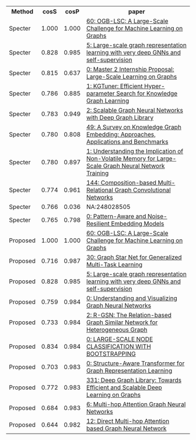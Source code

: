 <html><table><tr>
<th>Method</th>
<th>cosS</th>
<th>cosP</th>
<th>paper</th>
</tr>
<tr>
<td>Specter</td>
<td>1.000</td>
<td>1.000</td>
<td><a href="https://www.semanticscholar.org/paper/9389af659f14239319186dff1cef49e8ece742c8">60: OGB-LSC: A Large-Scale Challenge for Machine Learning on Graphs</a></td>
</tr>
<tr>
<td>Specter</td>
<td>0.828</td>
<td>0.985</td>
<td><a href="https://www.semanticscholar.org/paper/1aa86eb46faff1b6e75797efef7740a70126803d">5: Large-scale graph representation learning with very deep GNNs and self-supervision</a></td>
</tr>
<tr>
<td>Specter</td>
<td>0.815</td>
<td>0.637</td>
<td><a href="https://www.semanticscholar.org/paper/f5d7833f903833c69fcb50a0b59dd7a289fd8956">0: Master 2 Internship Proposal: Large-Scale Learning on Graphs</a></td>
</tr>
<tr>
<td>Specter</td>
<td>0.786</td>
<td>0.885</td>
<td><a href="https://www.semanticscholar.org/paper/c6af2a9bb8588e720ae2c4f42e3bbe6f52f42c6e">1: KGTuner: Efficient Hyper-parameter Search for Knowledge Graph Learning</a></td>
</tr>
<tr>
<td>Specter</td>
<td>0.783</td>
<td>0.949</td>
<td><a href="https://www.semanticscholar.org/paper/179d287bbd25be102a5cffb3da4ffc92cf6bf02e">2: Scalable Graph Neural Networks with Deep Graph Library</a></td>
</tr>
<tr>
<td>Specter</td>
<td>0.780</td>
<td>0.808</td>
<td><a href="https://www.semanticscholar.org/paper/68f34ed64fdf07bb1325097c93576658e061231e">49: A Survey on Knowledge Graph Embedding: Approaches, Applications and Benchmarks</a></td>
</tr>
<tr>
<td>Specter</td>
<td>0.780</td>
<td>0.897</td>
<td><a href="https://www.semanticscholar.org/paper/5ff3e20a70156dc7e32a711fd2eee2dbfe673831">1: Understanding the Implication of Non-Volatile Memory for Large-Scale Graph Neural Network Training</a></td>
</tr>
<tr>
<td>Specter</td>
<td>0.774</td>
<td>0.961</td>
<td><a href="https://www.semanticscholar.org/paper/4b244a6778c95b1df8e9e02332ff8d22e675f628">144: Composition-based Multi-Relational Graph Convolutional Networks</a></td>
</tr>
<tr>
<td>Specter</td>
<td>0.766</td>
<td>0.036</td>
<td>NA:248028505</td>
</tr>
<tr>
<td>Specter</td>
<td>0.765</td>
<td>0.798</td>
<td><a href="https://www.semanticscholar.org/paper/c8c41260a0800efc19bee20ac48732a192bfda2e">0: Pattern-Aware and Noise-Resilient Embedding Models</a></td>
</tr>
<tr>
<td>Proposed</td>
<td>1.000</td>
<td>1.000</td>
<td><a href="https://www.semanticscholar.org/paper/9389af659f14239319186dff1cef49e8ece742c8">60: OGB-LSC: A Large-Scale Challenge for Machine Learning on Graphs</a></td>
</tr>
<tr>
<td>Proposed</td>
<td>0.716</td>
<td>0.987</td>
<td><a href="https://www.semanticscholar.org/paper/d68f8f1e4670cbe0fa9aacfc1b97180488c0e16c">30: Graph Star Net for Generalized Multi-Task Learning</a></td>
</tr>
<tr>
<td>Proposed</td>
<td>0.828</td>
<td>0.985</td>
<td><a href="https://www.semanticscholar.org/paper/1aa86eb46faff1b6e75797efef7740a70126803d">5: Large-scale graph representation learning with very deep GNNs and self-supervision</a></td>
</tr>
<tr>
<td>Proposed</td>
<td>0.759</td>
<td>0.984</td>
<td><a href="https://www.semanticscholar.org/paper/6b36ddfff44c8e6a3a592bee4f944fb7c6f12e90">0: Understanding and Visualizing Graph Neural Networks</a></td>
</tr>
<tr>
<td>Proposed</td>
<td>0.733</td>
<td>0.984</td>
<td><a href="https://www.semanticscholar.org/paper/503905cfc58d0963ef63f70f24aa054d67730dbf">2: R-GSN: The Relation-based Graph Similar Network for Heterogeneous Graph</a></td>
</tr>
<tr>
<td>Proposed</td>
<td>0.834</td>
<td>0.984</td>
<td><a href="https://www.semanticscholar.org/paper/5ff89da6a4770014b2bdd318c5937fcd831e51a0">0: LARGE-SCALE NODE CLASSIFICATION WITH BOOTSTRAPPING</a></td>
</tr>
<tr>
<td>Proposed</td>
<td>0.703</td>
<td>0.983</td>
<td><a href="https://www.semanticscholar.org/paper/63f79d6b1faec166b5ecb0963fb9ad70a320e775">0: Structure-Aware Transformer for Graph Representation Learning</a></td>
</tr>
<tr>
<td>Proposed</td>
<td>0.772</td>
<td>0.983</td>
<td><a href="https://www.semanticscholar.org/paper/fd075bcdf2d7e13d23f7c249a8eded343d5bbe3b">331: Deep Graph Library: Towards Efficient and Scalable Deep Learning on Graphs</a></td>
</tr>
<tr>
<td>Proposed</td>
<td>0.684</td>
<td>0.983</td>
<td><a href="https://www.semanticscholar.org/paper/805ebafc47916ea1cfebd6994be07b6f5bc41ea8">6: Multi-hop Attention Graph Neural Networks</a></td>
</tr>
<tr>
<td>Proposed</td>
<td>0.644</td>
<td>0.982</td>
<td><a href="https://www.semanticscholar.org/paper/4167043982f69e2952f3a9bb20d577c075a27c8c">12: Direct Multi-hop Attention based Graph Neural Network</a></td>
</tr>
</table></html>
